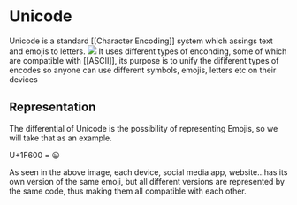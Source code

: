 # Unicode
Unicode is a standard  [[Character Encoding]] system which assings text and emojis to letters. 
![](https://i.insider.com/567ea53ce6183e1d008b4f04?width=1190)
It uses different types of enconding, some of which are compatible with [[ASCII]], its purpose is to unify the dififerent types of encodes so anyone can use different symbols, emojis, letters etc on their devices

## Representation
The differential of Unicode is the possibility of representing Emojis, so we will take that as an example.

U+1F600 = 😀

As seen in the above image, each device, social media app, website...has its own version of the same emoji, but all different versions are represented by the same code, thus making them all compatible with each other. 
